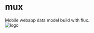 mux
===========
Mobile webapp data model build with flux.
<br />
![logo](http://switer.qiniudn.com/mux.png?imageView2/1/w/240)
